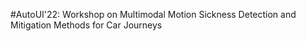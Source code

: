 #AutoUI'22: Workshop on Multimodal Motion Sickness Detection and Mitigation Methods
for Car Journeys


